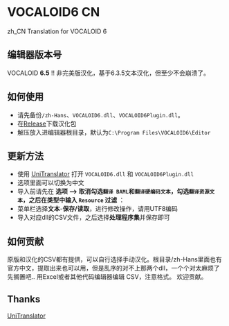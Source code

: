 # VOCALOID6 CN

zh_CN Translation for VOCALOID 6

## 编辑器版本号

VOCALOID **6.5** !!
非完美版汉化，基于6.3.5文本汉化，但至少不会崩溃了。

## 如何使用

- 请先备份`/zh-Hans`、`VOCALOID6.dll`、`VOCALOID6Plugin.dll`。
- 在[Release](https://github.com/ShintoKosei/VOCALOID6_CN/releases)下载汉化包
- 解压放入进编辑器根目录，默认为`C:\Program Files\VOCALOID6\Editor`

## 更新方法

- 使用 [UniTranslator](https://github.com/UlyssesWu/BAML-Translator/releases) 打开 `VOCALOID6.dll` 和 `VOCALOID6Plugin.dll`
- 选项里面可以切换为中文
- 导入前请先在 **选项 --> 取消勾选`翻译 BAML`和`翻译硬编码文本`，勾选`翻译资源文本`，之后在类型中输入 `Resource` 过滤** ：
- 菜单栏选择**文本**-**保存/读取**，进行修改操作，请用UTF8编码
- 导入对应dll的CSV文件，之后选择**处理程序集**并保存即可

## 如何贡献

原版和汉化的CSV都有提供，可以自行选择手动汉化。根目录/zh-Hans里面也有官方中文，提取出来也可以用，但是乱序的对不上那两个dll，一个个对太麻烦了先搁置吧..
用Excel或者其他代码编辑器编辑 CSV，注意格式。
欢迎贡献。

## Thanks

[UniTranslator](https://github.com/UlyssesWu/BAML-Translator/releases)